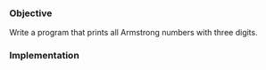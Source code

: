 ### Objective

Write a program that prints all Armstrong numbers with three digits.

### Implementation
